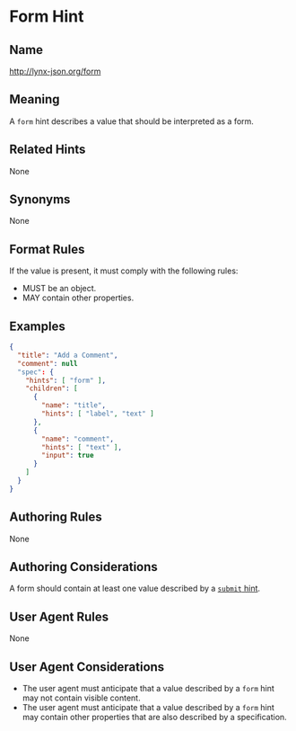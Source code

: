 # Form Hint

## Name

http://lynx-json.org/form

## Meaning

A `form` hint describes a value that should be interpreted as a form.

## Related Hints

None

## Synonyms

None

## Format Rules

If the value is present, it must comply with the following rules:

- MUST be an object.
- MAY contain other properties.

## Examples

```json
{
  "title": "Add a Comment",
  "comment": null
  "spec": {
    "hints": [ "form" ],
    "children": [
      {
        "name": "title",
        "hints": [ "label", "text" ]
      },
      {
        "name": "comment",
        "hints": [ "text" ],
        "input": true
      }
    ]
  }
}
```

## Authoring Rules

None

## Authoring Considerations

A form should contain at least one value described by a [`submit` hint](#submit-hint).

## User Agent Rules

None

## User Agent Considerations

- The user agent must anticipate that a value described by a `form` hint may not contain visible content.
- The user agent must anticipate that a value described by a `form` hint may contain other properties that are also described by a specification.
